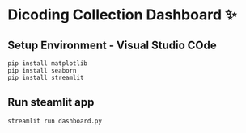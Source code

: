 # Dicoding Collection Dashboard ✨

## Setup Environment - Visual Studio COde
```
pip install matplotlib
pip install seaborn
pip install streamlit
```

## Run steamlit app
```
streamlit run dashboard.py
```
